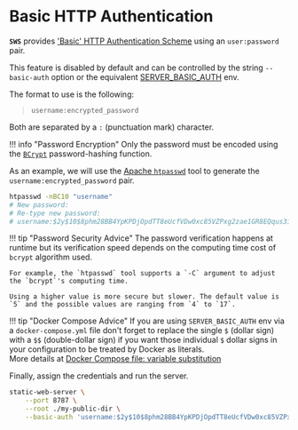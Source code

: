 # Basic HTTP Authentication

**`SWS`** provides ['Basic' HTTP Authentication Scheme](https://datatracker.ietf.org/doc/html/rfc7617) using an `user:password` pair.

This feature is disabled by default and can be controlled by the string `--basic-auth` option or the equivalent [SERVER_BASIC_AUTH](./../configuration/environment-variables.md#server_basic_auth) env.

The format to use is the following:

> `username:encrypted_password`

Both are separated by a `:` (punctuation mark) character.

!!! info "Password Encryption"
    Only the password must be encoded using the [`BCrypt`](https://en.wikipedia.org/wiki/Bcrypt) password-hashing function.

As an example, we will use the [Apache `htpasswd`](https://httpd.apache.org/docs/2.4/programs/htpasswd.html) tool to generate the `username:encrypted_password` pair.

```sh
htpasswd -nBC10 "username"
# New password: 
# Re-type new password: 
# username:$2y$10$8phm28BB4YpKPDjOpdTT8eUcfVDw0xc85VZPxg2zae1GR8EQqus3i
```

!!! tip "Password Security Advice"
    The password verification happens at runtime but its verification speed depends on the computing time cost of `bcrypt` algorithm used.

    For example, the `htpasswd` tool supports a `-C` argument to adjust the `bcrypt`'s computing time.
    
    Using a higher value is more secure but slower. The default value is `5` and the possible values are ranging from `4` to `17`.

!!! tip "Docker Compose Advice"
    If you are using `SERVER_BASIC_AUTH` env via a `docker-compose.yml` file don't forget to replace the single `$` (dollar sign) with a `$$` (double-dollar sign) if you want those individual `$` dollar signs in your configuration to be treated by Docker as literals.<br>
    More details at [Docker Compose file: variable substitution](https://docs.docker.com/compose/compose-file/compose-file-v2/#variable-substitution)

Finally, assign the credentials and run the server.

```sh
static-web-server \
    --port 8787 \
    --root ./my-public-dir \
    --basic-auth 'username:$2y$10$8phm28BB4YpKPDjOpdTT8eUcfVDw0xc85VZPxg2zae1GR8EQqus3i'
```
